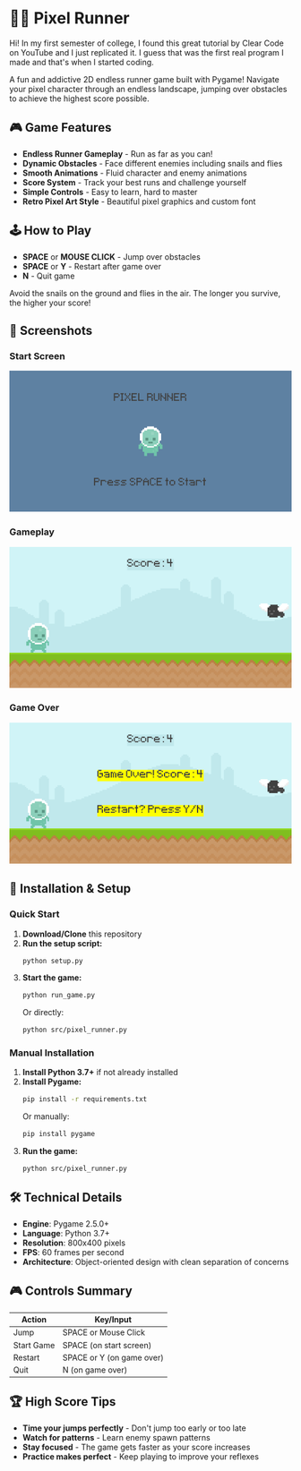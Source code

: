 # 🏃‍♂️ Pixel Runner

Hi! In my first semester of college, I found this great tutorial by Clear Code on YouTube and I just replicated it. I guess that was the first real program I made and that's when I started coding.

A fun and addictive 2D endless runner game built with Pygame! Navigate your pixel character through an endless landscape, jumping over obstacles to achieve the highest score possible.

## 🎮 Game Features

- **Endless Runner Gameplay** - Run as far as you can!
- **Dynamic Obstacles** - Face different enemies including snails and flies
- **Smooth Animations** - Fluid character and enemy animations
- **Score System** - Track your best runs and challenge yourself
- **Simple Controls** - Easy to learn, hard to master
- **Retro Pixel Art Style** - Beautiful pixel graphics and custom font

## 🕹️ How to Play

- **SPACE** or **MOUSE CLICK** - Jump over obstacles
- **SPACE** or **Y** - Restart after game over
- **N** - Quit game

Avoid the snails on the ground and flies in the air. The longer you survive, the higher your score!

## 📸 Screenshots

### Start Screen

![Start Screen](assets/screenshots/start_screen.png)

### Gameplay

![Gameplay](assets/screenshots/gameplay.png)

### Game Over

![Game Over](assets/screenshots/game_over.png)

## 🚀 Installation & Setup

### Quick Start

1. **Download/Clone** this repository
2. **Run the setup script:**
   ```bash
   python setup.py
   ```
3. **Start the game:**
   ```bash
   python run_game.py
   ```
   Or directly:
   ```bash
   python src/pixel_runner.py
   ```

### Manual Installation

1. **Install Python 3.7+** if not already installed
2. **Install Pygame:**
   ```bash
   pip install -r requirements.txt
   ```
   Or manually:
   ```bash
   pip install pygame
   ```
3. **Run the game:**
   ```bash
   python src/pixel_runner.py
   ```

## 🛠️ Technical Details

- **Engine**: Pygame 2.5.0+
- **Language**: Python 3.7+
- **Resolution**: 800x400 pixels
- **FPS**: 60 frames per second
- **Architecture**: Object-oriented design with clean separation of concerns

## 🎮 Controls Summary

| Action     | Key/Input                 |
| ---------- | ------------------------- |
| Jump       | SPACE or Mouse Click      |
| Start Game | SPACE (on start screen)   |
| Restart    | SPACE or Y (on game over) |
| Quit       | N (on game over)          |

## 🏆 High Score Tips

- **Time your jumps perfectly** - Don't jump too early or too late
- **Watch for patterns** - Learn enemy spawn patterns
- **Stay focused** - The game gets faster as your score increases
- **Practice makes perfect** - Keep playing to improve your reflexes
